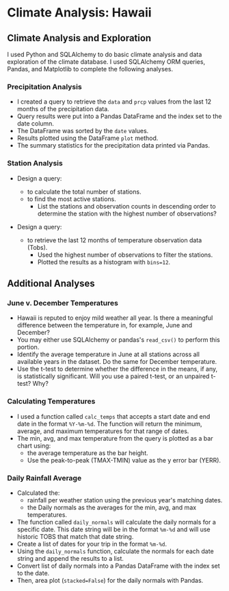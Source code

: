 # Climate Analysis: Hawaii

## Climate Analysis and Exploration
I used Python and SQLAlchemy to do basic climate analysis and data exploration of the climate database. I used SQLAlchemy ORM queries, Pandas, and Matplotlib to complete the following analyses. 

### Precipitation Analysis
* I created a query to retrieve the `data` and `prcp` values from the last 12 months of the precipitation data.
* Query results were put into a Pandas DataFrame and the index set to the date column.
* The DataFrame was sorted by the `date` values. 
* Results plotted using the DataFrame `plot` method.
* The summary statistics for the precipitation data printed via Pandas.

### Station Analysis
* Design a query:
  * to calculate the total number of stations.
  * to find the most active stations.
    * List the stations and observation counts in descending order to determine the station with the highest number of observations?

* Design a query:
  * to retrieve the last 12 months of temperature observation data (Tobs).
    * Used the highest number of observations to filter the stations.
    * Plotted the results as a histogram with `bins=12`.


## Additional Analyses

### June v. December Temperatures
* Hawaii is reputed to enjoy mild weather all year. Is there a meaningful difference between the temperature in, for example, June and December?
* You may either use SQLAlchemy or pandas's `read_csv()` to perform this portion.
* Identify the average temperature in June at all stations across all available years in the dataset. Do the same for December temperature.
* Use the t-test to determine whether the difference in the means, if any, is statistically significant. Will you use a paired t-test, or an unpaired t-test? Why?

### Calculating Temperatures
* I used a function called `calc_temps` that accepts a start date and end date in the format `%Y-%m-%d`. The function will return the minimum, average, and maximum temperatures for that range of dates.
* The min, avg, and max temperature from the query is plotted as a bar chart using:
  * the average temperature as the bar height.
  * Use the peak-to-peak (TMAX-TMIN) value as the y error bar (YERR).

### Daily Rainfall Average
* Calculated the:
  * rainfall per weather station using the previous year's matching dates.
  * the Daily normals as the averages for the min, avg, and max temperatures.
* The function called `daily_normals` will calculate the daily normals for a specific date. This date string will be in the format `%m-%d` and will use historic TOBS that match that date string.
* Create a list of dates for your trip in the format `%m-%d`.
* Using the `daily_normals` function, calculate the normals for each date string and append the results to a list.
* Convert list of daily normals into a Pandas DataFrame with the index set to the date.
* Then, area plot (`stacked=False`) for the daily normals with Pandas.
